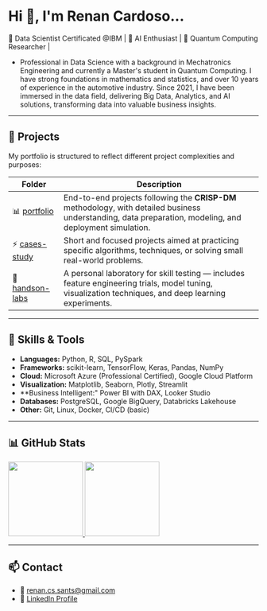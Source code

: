 <h1 align="left">Hi 👋, I'm Renan Cardoso...</h1>
🎯 Data Scientist Certificated @IBM | 🤖 AI Enthusiast | 🧠 Quantum Computing Researcher |

- Professional in Data Science with a background in Mechatronics Engineering and currently a Master's student in Quantum Computing. I have strong foundations in mathematics and statistics, and over 10 years of experience in the automotive industry. Since 2021, I have been immersed in the data field, delivering Big Data, Analytics, and AI solutions, transforming data into valuable business insights.

---

## 🚀 Projects

My portfolio is structured to reflect different project complexities and purposes:

|     Folder     | Description |
|----------------|-------------|
| 📊 [portfolio](./projetos_longos) | End-to-end projects following the **CRISP-DM** methodology, with detailed business understanding, data preparation, modeling, and deployment simulation. |
| ⚡ [cases-study](./projetos_praticos) | Short and focused projects aimed at practicing specific algorithms, techniques, or solving small real-world problems. |
| 🧪 [handson-labs](./experiments) | A personal laboratory for skill testing — includes feature engineering trials, model tuning, visualization techniques, and deep learning experiments. |

---

## 🧠 Skills & Tools
- **Languages:** Python, R, SQL, PySpark  
- **Frameworks:** scikit-learn, TensorFlow, Keras, Pandas, NumPy  
- **Cloud:** Microsoft Azure (Professional Certified), Google Cloud Platform  
- **Visualization:** Matplotlib, Seaborn, Plotly, Streamlit
- **Business Intelligent:" Power BI with DAX, Looker Studio  
- **Databases:** PostgreSQL, Google BigQuery, Databricks Lakehouse  
- **Other:** Git, Linux, Docker, CI/CD (basic)  

---

## 📊 GitHub Stats
<p align="left">
<a href="https://github.com/reynancs">
  <img height="150em" src="https://github-readme-stats-eight-theta.vercel.app/api?username=reynancs&show_icons=true&theme=transparent&include_all_commits=true&count_private=true"/>
  <img height="150em" src="https://github-readme-stats-eight-theta.vercel.app/api/top-langs/?username=reynancs&layout=compact&langs_count=8&theme=transparent"/>
</a>
</p>

---

## 📫 Contact
- 📧 renan.cs.sants@gmail.com  
- 💼 [LinkedIn Profile](https://www.linkedin.com/in/renan-cardoso-8323b151/)
